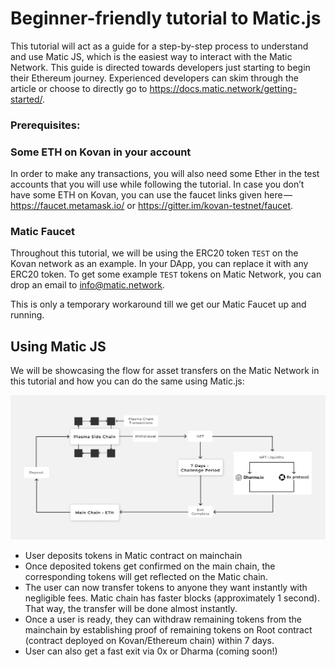 # Beginner-friendly tutorial to Matic.js

This tutorial will act as a guide for a step-by-step process to understand and use Matic JS, which is the easiest way to interact with the Matic Network. This guide is directed towards developers just starting to begin their Ethereum journey. Experienced developers can skim through the article or choose to directly go to https://docs.matic.network/getting-started/.

### Prerequisites:

### Some ETH on Kovan in your account

In order to make any transactions, you will also need some Ether in the test accounts that you will use while following the tutorial. In case you don’t have some ETH on Kovan, you can use the faucet links given here — https://faucet.metamask.io/ or https://gitter.im/kovan-testnet/faucet. 

### Matic Faucet

Throughout this tutorial, we will be using the ERC20 token `TEST` on the Kovan network as an example. In your DApp, you can replace it with any ERC20 token. To get some example `TEST` tokens on Matic Network, you can drop an email to info@matic.network.

This is only a temporary workaround till we get our Matic Faucet up and running.

## Using Matic JS

We will be showcasing the flow for asset transfers on the Matic Network in this tutorial and how you can do the same using Matic.js:

![Arch](images/workflow.jpeg)

* User deposits tokens in Matic contract on mainchain
* Once deposited tokens get confirmed on the main chain, the corresponding tokens will get reflected on the Matic chain.
* The user can now transfer tokens to anyone they want instantly with negligible fees. Matic chain has faster blocks (approximately 1 second). That way, the transfer will be done almost instantly.
* Once a user is ready, they can withdraw remaining tokens from the mainchain by establishing proof of remaining tokens on Root contract (contract deployed on Kovan/Ethereum chain) within 7 days.
* User can also get a fast exit via 0x or Dharma (coming soon!)


